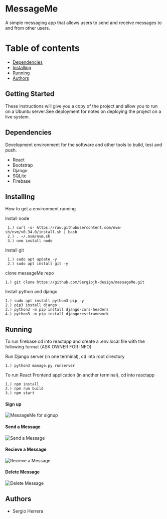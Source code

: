 # MessageMe
A simple messaging app that allows users to send and receive messages to and from other users.

Table of contents
==================

<!--ts-->
  * [Dependencies](#Dependencies)
  * [Installing](#Installing)
  * [Running](#Running)
  * [Authors](#Authors)
<!--te-->

## Getting Started
These instructions will give you a copy of the project and allow you to run on a Ubuntu server.See deployment for notes on deploying the project on a live system.

## Dependencies
Development environment for the software and other tools to build, test and push.
* React
* Bootstrap
* Django
* SQLite
* Firebase

## Installing
How to get a environment running

Install node
```
 1.) curl -o- https://raw.githubusercontent.com/nvm-sh/nvm/v0.34.0/install.sh | bash
 2.) . ~/.nvm/nvm.sh
 3.) nvm install node
```
Install git
```
 1.) sudo apt update -y
 2.) sudo apt install git -y
```
clone messageMe repo
```
1.) git clone https://github.com/Sergiojh-design/messageMe.git
```
Install python and django
```
1.) sudo apt install python3-pip -y
2.) pip3 install django
3.) python3 -m pip install django-cors-headers
4.) python3 -m pip install djangorestframework

```

## Running
To run firebase cd into reactapp and create a .env.local file with the following format (ASK OWNER FOR INFO)

Run Django server (in one terminal), cd into root directory
```
1.) python3 manage.py runserver
````
To run React Frontend application (in another terminal), cd into reactapp
```
1.) npm install
2.) npm run build
3.) npm start
```

#### Sign up
![MessageMe for signup](https://media.giphy.com/media/1zuZFCk02ZKB8wSpT7/giphy.gif?cid=790b7611e82da4979c5cd29eb11fa5c8f908ee6599062997&rid=giphy.gif&ct=g)
#### Send a Message
![Send a Message](https://media.giphy.com/media/c0vr97Ecp4UXh0LqPe/giphy.gif?cid=790b7611bd5e35a22d750ffa8c460cb1f4fc29c752eab360&rid=giphy.gif&ct=g)
#### Recieve a Message
![Recieve a Message](https://media.giphy.com/media/dxL5vEYQwJnuTJhXqJ/giphy.gif?cid=790b7611278875fd75a4326387fe09ad7ac876b0a0b7f392&rid=giphy.gif&ct=g)
#### Delete Message
![Delete Message](https://media.giphy.com/media/5rxDHSttTTeqAI7vQk/giphy.gif?cid=790b76116897000b998486cee83e81bdced9697df41d613c&rid=giphy.gif&ct=g)

## Authors
* Sergio Herrera
